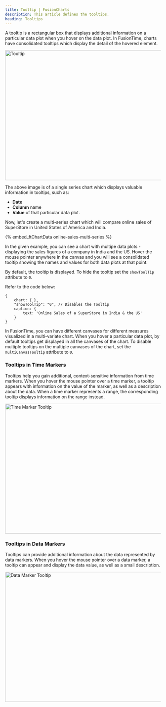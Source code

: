 ```yaml
---
title: Tooltip | FusionCharts
description: This article defines the tooltips.
heading: Tooltips
---
```


A tooltip is a rectangular box that displays additional information on a particular data plot when you hover on the data plot. In FusionTime, charts have consolidated tooltips which display the detail of the hovered element.

<img src="{% site.baseurl %}/images/fusiontime-component-tooltip.png" alt="Tooltip" width="700" height="420">

The above image is of a single series chart which displays valuable information in tooltips, such as: 

* **Date**
* **Column** name
* **Value** of that particular data plot.

Now, let's create a multi-series chart which will compare online sales of SuperStore in United States of America and India.

{% embed_ftChartData online-sales-multi-series %}

In the given example, you can see a chart with multipe data plots - displaying the sales figures of a company in India and the US. Hover the mouse pointer anywhere in the canvas and you will see a consolidated tooltip showing the names and values for both data plots at that point. 

By default, the tooltip is displayed. To hide the tooltip set the `showToolTip` attribute to `0`.

Refer to the code below:

```
{
    chart: { },
    "showToolTip": "0", // Disables the Tooltip
    caption: {
        text: 'Online Sales of a SuperStore in India & the US'
    }
}
```

In FusionTime, you can have different canvases for different measures visualized in a multi-variate chart. When you hover a particular data plot, by default tooltips get displayed in all the canvases of the chart. To disable multiple tooltips on the multiple canvases of the chart, set the `multiCanvasTooltip` attribute to `0`.

### Tooltips in Time Markers

Tooltips help you gain additional, context-sensitive information from time markers. When you hover the mouse pointer over a time marker, a tooltip appears with information on the value of the marker, as well as a description about the data. When a time marker represents a range, the corresponding tooltip displays information on the range instead.

<img src="{% site.baseurl %}/images/fusiontime-component-time-marker-tooltip.png" alt="Time Marker Tooltip" width="700" height="420">

### Tooltips in Data Markers

Tooltips can provide additional information about the data represented by data markers. When you hover the mouse pointer over a data marker, a tooltip can appear and display the data value, as well as a small description.

<img src="{% site.baseurl %}/images/fusiontime-component-data-marker-tooltip.png" alt="Data Marker Tooltip" width="700" height="420">